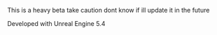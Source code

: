 This is a heavy beta take caution
dont know if ill update it in the future

Developed with Unreal Engine 5.4

